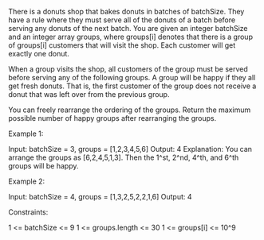 There is a donuts shop that bakes donuts in batches of batchSize. They have a
rule where they must serve all of the donuts of a batch before serving any
donuts of the next batch. You are given an integer batchSize and an integer
array groups, where groups[i] denotes that there is a group of groups[i]
customers that will visit the shop. Each customer will get exactly one
donut.

When a group visits the shop, all customers of the group must be served
before serving any of the following groups. A group will be happy if they all
get fresh donuts. That is, the first customer of the group does not receive a
donut that was left over from the previous group.

You can freely rearrange the ordering of the groups. Return the maximum
possible number of happy groups after rearranging the groups.


Example 1:


Input: batchSize = 3, groups = [1,2,3,4,5,6]
Output: 4
Explanation: You can arrange the groups as [6,2,4,5,1,3]. Then the 1^st,
2^nd, 4^th, and 6^th groups will be happy.


Example 2:


Input: batchSize = 4, groups = [1,3,2,5,2,2,1,6]
Output: 4



Constraints:


1 <= batchSize <= 9
1 <= groups.length <= 30
1 <= groups[i] <= 10^9





